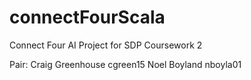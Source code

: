 # connectFourScala
Connect Four AI Project for SDP Coursework 2

Pair: 
Craig Greenhouse  cgreen15
Noel Boyland      nboyla01
